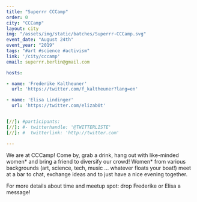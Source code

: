 ```yaml
---
title: "Superrr CCCamp"
order: 0
city: "CCCamp"
layout: city
img: "/assets/img/static/batches/Superrr-CCCamp.svg"
event_date: "August 24th"
event_year: "2019"
tags: "#art #science #activism"
link: '/city/cccamp'
email: superrr.berlin@gmail.com

hosts:

- name: 'Frederike Kaltheuner'
  url: 'https://twitter.com/f_kaltheuner?lang=en'

- name: 'Elisa Lindinger'
  url: 'https://twitter.com/elizab0t'


[//]: #participants:
[//]: #- twitterhandle: '@TWITTERLISTE'
[//]: #  twitterlink: 'http://twitter.com'

---
```

We are at CCCamp! Come by, grab a drink, hang out with like-minded women* and bring a friend to diversify our crowd! Women* from various backgrounds (art, science, tech, music ... whatever floats your boat!) meet at a bar to chat, exchange ideas and to just have a nice evening together. 

For more details about time and meetup spot: drop Frederike or Elisa a message!








